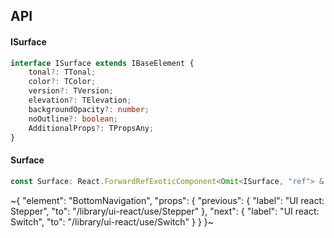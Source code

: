 

## API

#### ISurface

```ts
interface ISurface extends IBaseElement {
    tonal?: TTonal;
    color?: TColor;
    version?: TVersion;
    elevation?: TElevation;
    backgroundOpacity?: number;
    noOutline?: boolean;
    AdditionalProps?: TPropsAny;
}
```

#### Surface

```ts
const Surface: React.ForwardRefExoticComponent<Omit<ISurface, "ref"> & React.RefAttributes<unknown>>;
```


~{
  "element": "BottomNavigation",
  "props": {
    "previous": {
      "label": "UI react: Stepper",
      "to": "/library/ui-react/use/Stepper"
    },
    "next": {
      "label": "UI react: Switch",
      "to": "/library/ui-react/use/Switch"
    }
  }
}~
